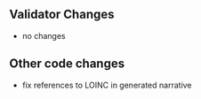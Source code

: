 ## Validator Changes

* no changes

## Other code changes

* fix references to LOINC in generated narrative 